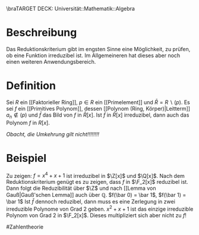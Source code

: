 \braTARGET DECK: Universität::Mathematik::Algebra

# Beschreibung
Das Reduktionskriterium gibt im engsten Sinne eine Möglichkeit, zu prüfen, ob eine Funktion irreduzibel ist. Im Allgemeineren hat dieses aber noch einen weiteren Anwendungsbereich.

# Definition
Sei $R$ ein [[Faktorieller Ring]], $p \in R$ ein [[Primelement]] und $\bar R = R \backslash (p)$.
Es sei $f$ ein [[Primitives Polynom]], dessen [[Polynom (Ring, Körper)|Leitterm]] $a_n \notin (p)$ und $\bar f$ das Bild von $f$ in $\bar R[x]$.  Ist $\bar f$ in $\bar R[x]$ irreduzibel, dann auch das Polynom $f$ in $R[x]$.

*Obacht, die Umkehrung gilt nicht!!!!!!!!*


# Beispiel
Zu zeigen: $f = x^4+x+1$ ist irreduzibel  in $\Z[x]$ und $\Q[x]$.
Nach dem Reduktionskriterium genügt es zu zeigen, dass $f$ in $\F_2[x]$ reduzibel ist. Dann folgt die Reduzibilität über $\Z$ und nach [[Lemma von Gauß|Gauß'schen Lemma]] auch über $\mathbb{Q}$.
$f(\bar 0) = \bar 1$, $f(\bar 1) = \bar 1$
Ist $\bar f$ dennoch reduzibel, dann muss es eine Zerlegung in zwei irreduzible Polynome von Grad $2$ geben.
$x^2+x+1$ ist das einzige irreduzible Polynom von Grad $2$ in $\F_2[x]$. Dieses multipliziert sich aber nicht zu $f$! 

#Zahlentheorie 


